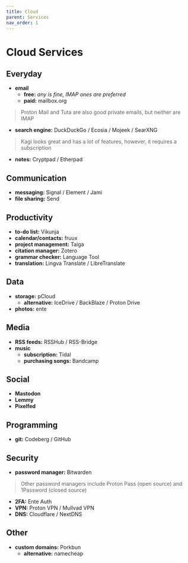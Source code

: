 ```yaml
---
title: Cloud
parent: Services
nav_order: 1
---
```

# Cloud Services

## Everyday

- **email** 
	- **free:** *any is fine, IMAP ones are preferred*
	- **paid:** mailbox.org

> Proton Mail and Tuta are also good private emails, but neither are IMAP

- **search engine:** DuckDuckGo / Ecosia / Mojeek / SearXNG

> Kagi looks great and has a lot of features, however, it requires a subscription

- **notes:** Cryptpad / Etherpad

## Communication

- **messaging:** Signal / Element / Jami
- **file sharing:** Send

## Productivity

- **to-do list:** Vikunja
- **calendar/contacts:** fruux
- **project management:** Taiga
- **citation manager:** Zotero
- **grammar checker:** Language Tool
- **translation:** Lingva Translate / LibreTranslate

## Data

- **storage:** pCloud
	- **alternative:** IceDrive / BackBlaze / Proton Drive
- **photos:** ente

## Media

- **RSS feeds:** RSSHub / RSS-Bridge
- **music** 
	- **subscription:** Tidal
	- **purchasing songs:** Bandcamp

## Social

- **Mastodon**
- **Lemmy**
- **Pixelfed**

## Programming

- **git:** Codeberg / GitHub

## Security

- **password manager:** Bitwarden

> Other password managers include Proton Pass (open source) and 1Password (closed source)

- **2FA:** Ente Auth
- **VPN:** Proton VPN / Mullvad VPN
- **DNS:** Cloudflare / NextDNS

## Other

- **custom domains:** Porkbun
	- **alternative:** namecheap
